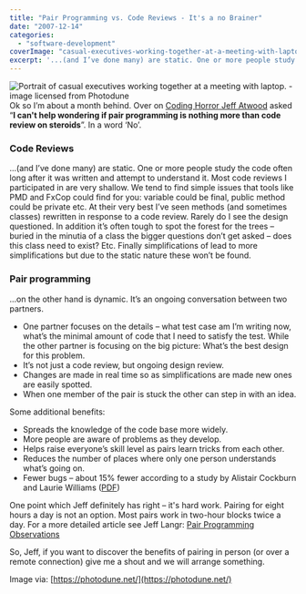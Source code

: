 ```yaml
---
title: "Pair Programming vs. Code Reviews - It's a no Brainer"
date: "2007-12-14"
categories: 
  - "software-development"
coverImage: "casual-executives-working-together-at-a-meeting-with-laptop-xs.jpg"
excerpt: '...(and I’ve done many) are static. One or more people study the code often long after it'
---
```


![Portrait of casual executives working together at a meeting with laptop. - image licensed from Photodune](src/content/blog/pair-programmin/images/casual-executives-working-together-at-a-meeting-with-laptop-xs.jpg) Ok so I’m about a month behind. Over on [Coding Horror Jeff Atwood](https://blog.codinghorror.com/pair-programming-vs-code-reviews/) asked “**I can't help wondering if pair programming is nothing more than code review on steroids**”. In a word ‘No’.

### **Code Reviews**

...(and I’ve done many) are static. One or more people study the code often long after it was written and attempt to understand it. Most code reviews I participated in are very shallow. We tend to find simple issues that tools like PMD and FxCop could find for you: variable could be final, public method could be private etc. At their very best I’ve seen methods (and sometimes classes) rewritten in response to a code review. Rarely do I see the design questioned. In addition it’s often tough to spot the forest for the trees – buried in the minutia of a class the bigger questions don’t get asked – does this class need to exist? Etc. Finally simplifications of lead to more simplifications but due to the static nature these won’t be found.

### **Pair programming**

...on the other hand is dynamic. It’s an ongoing conversation between two partners.

- One partner focuses on the details – what test case am I’m writing now, what’s the minimal amount of code that I need to satisfy the test. While the other partner is focusing on the big picture: What’s the best design for this problem.
- It’s not just a code review, but ongoing design review.
- Changes are made in real time so as simplifications are made new ones are easily spotted.
- When one member of the pair is stuck the other can step in with an idea.

Some additional benefits:

- Spreads the knowledge of the code base more widely.
- More people are aware of problems as they develop.
- Helps raise everyone’s skill level as pairs learn tricks from each other.
- Reduces the number of places where only one person understands what’s going on.
- Fewer bugs – about 15% fewer according to a study by Alistair Cockburn and Laurie Williams ([PDF](https://collaboration.csc.ncsu.edu/laurie/Papers/XPSardinia.PDF))

One point which Jeff definitely has right – it's hard work. Pairing for eight hours a day is not an option. Most pairs work in two-hour blocks twice a day. For a more detailed article see Jeff Langr: [Pair Programming Observations](https://langrsoft.com/2005/01/09/pair-programming-observations/)

So, Jeff, if you want to discover the benefits of pairing in person (or over a remote connection) give me a shout and we will arrange something.

Image via: [https://photodune.net/](https://photodune.net/)
